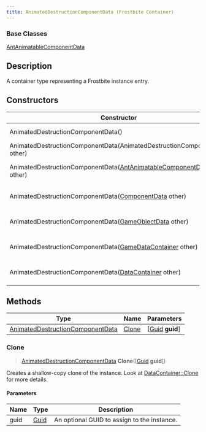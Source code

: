 ```yaml
---
title: AnimatedDestructionComponentData (Frostbite Container)
---
```

### Base Classes

[AntAnimatableComponentData](AntAnimatableComponentData)

## Description

A container type representing a Frostbite instance entry.

## Constructors

| Constructor                                                                                      | Description                                                                                                                                                  |
| ------------------------------------------------------------------------------------------------ | ------------------------------------------------------------------------------------------------------------------------------------------------------------ |
| AnimatedDestructionComponentData()                                                               | Create a new instance of this container type.                                                                                                                |
| AnimatedDestructionComponentData(AnimatedDestructionComponentData other)                         | Create a reference copy of an instance of the same type.                                                                                                     |
| AnimatedDestructionComponentData([AntAnimatableComponentData](AntAnimatableComponentData) other) | Upcast an instance of type [AntAnimatableComponentData](AntAnimatableComponentData) to [AnimatedDestructionComponentData](AnimatedDestructionComponentData). |
| AnimatedDestructionComponentData([ComponentData](ComponentData) other)                           | Upcast an instance of type [ComponentData](ComponentData) to [AnimatedDestructionComponentData](AnimatedDestructionComponentData).                           |
| AnimatedDestructionComponentData([GameObjectData](GameObjectData) other)                         | Upcast an instance of type [GameObjectData](GameObjectData) to [AnimatedDestructionComponentData](AnimatedDestructionComponentData).                         |
| AnimatedDestructionComponentData([GameDataContainer](GameDataContainer) other)                   | Upcast an instance of type [GameDataContainer](GameDataContainer) to [AnimatedDestructionComponentData](AnimatedDestructionComponentData).                   |
| AnimatedDestructionComponentData([DataContainer](/vext/ref/cls/shr/datacontainer) other)      | Upcast an instance of type [DataContainer](/vext/ref/cls/shr/datacontainer) to [AnimatedDestructionComponentData](AnimatedDestructionComponentData).      |

## Methods

| Type                                                                 | Name            | Parameters                                     |
| -------------------------------------------------------------------- | --------------- | ---------------------------------------------- |
| [AnimatedDestructionComponentData](AnimatedDestructionComponentData) | [Clone](#clone) | \[[Guid](/vext/ref/cls/shr/guid) **guid**\] |

### Clone

> [AnimatedDestructionComponentData](AnimatedDestructionComponentData) **Clone**(\[[Guid](/vext/ref/cls/shr/guid) **guid**\])

Creates a shallow-copy clone of the instance. Look at [DataContainer::Clone](/vext/ref/cls/shr/datacontainer#clone) for more details.

#### Parameters

| Name | Type         | Description                                 |
| ---- | ------------ | ------------------------------------------- |
| guid | [Guid](Guid) | An optional GUID to assign to the instance. |
